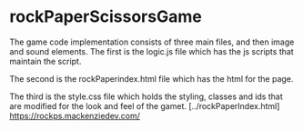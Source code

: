 # rockPaperScissorsGame
The game code implementation consists of three main files, and then image and sound elements.
The first is the logic.js file which has the js scripts that maintain the script.

The second is the rockPaperindex.html file which has the html for the page.

The third is the style.css file which holds the styling, classes and ids that are modified for the look and feel of the gamet.
[../rockPaperIndex.html]
https://rockps.mackenziedev.com/
